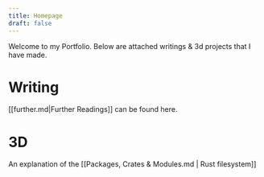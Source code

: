 ```yaml
---
title: Homepage
draft: false
---
```


Welcome to my Portfolio. Below are attached writings & 3d projects that I have made.

# Writing

[[further.md|Further Readings]] can be found here.

# 3D

An explanation of the [[Packages, Crates & Modules.md | Rust filesystem]]
